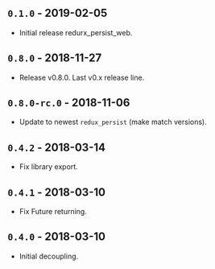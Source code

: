 ## `0.1.0` - 2019-02-05

* Initial release redurx_persist_web.

## `0.8.0` - 2018-11-27

* Release v0.8.0. Last v0.x release line.

## `0.8.0-rc.0` - 2018-11-06

* Update to newest `redux_persist` (make match versions).

## `0.4.2` - 2018-03-14

* Fix library export.

## `0.4.1` - 2018-03-10

* Fix Future returning.

## `0.4.0` - 2018-03-10

* Initial decoupling.